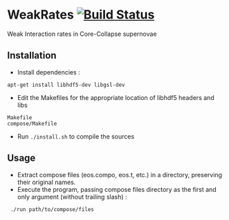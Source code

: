 # WeakRates [![Build Status](https://travis-ci.org/lucasgautheron/WeakRates.svg?branch=master)](https://travis-ci.org/lucasgautheron/WeakRates)

Weak Interaction rates in Core-Collapse supernovae

## Installation
 * Install dependencies :

```apt-get install libhdf5-dev libgsl-dev```

 * Edit the Makefiles for the appropriate location of libhdf5 headers and libs
```
Makefile
compose/Makefile
```
 * Run ```./install.sh``` to compile the sources

## Usage

 * Extract compose files (eos.compo, eos.t, etc.) in a directory, preserving their original names.
 * Execute the program, passing compose files directory as the first and only argument (without trailing slash) :
 
```
 ./run path/to/compose/files
```
